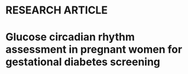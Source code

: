 # RESEARCH ARTICLE
# Glucose circadian rhythm assessment in pregnant women for gestational diabetes screening
